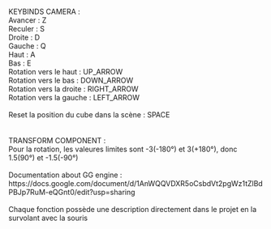 <br/>
KEYBINDS CAMERA :<br/>
Avancer : Z<br/>
Reculer : S<br/>
Droite : D<br/>
Gauche : Q<br/>
Haut : A<br/>
Bas : E<br/>
Rotation vers le haut : UP_ARROW<br/>
Rotation vers le bas : DOWN_ARROW<br/>
Rotation vers la droite : RIGHT_ARROW<br/>
Rotation vers la gauche : LEFT_ARROW<br/>
<br/>
Reset la position du cube dans la scène : SPACE<br/>
<br/>
<br/>
TRANSFORM COMPONENT :<br/>
Pour la rotation, les valeures limites sont -3(-180°) et 3(+180°), donc 1.5(90°) et -1.5(-90°)<br/>
<br/>
Documentation about GG engine :<br/>
https://docs.google.com/document/d/1AnWQQVDXR5oCsbdVt2pgWz1tZlBdPBJp7RuM-eQGnt0/edit?usp=sharing<br/>
<br/>
Chaque fonction possède une description directement dans le projet en la survolant avec la souris<br/>


